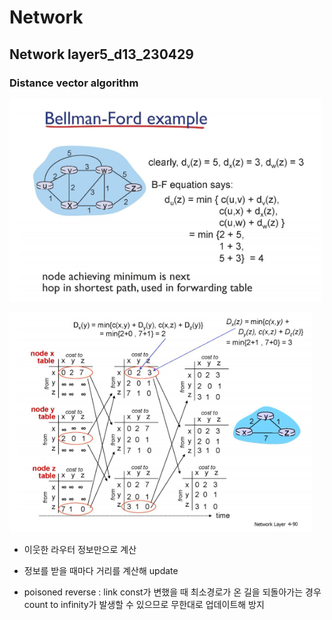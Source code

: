 # Network

## Network layer5_d13_230429

### Distance vector algorithm

![](Network_d13_Network_layer5_assets/2023-04-29-09-38-22-image.png)

![](Network_d13_Network_layer5_assets/2023-04-29-09-38-29-image.png)

- 이웃한 라우터 정보만으로 계산

- 정보를 받을 때마다 거리를 계산해 update

- poisoned reverse :  link const가 변했을 때 최소경로가 온 길을 되돌아가는 경우 count to infinity가 발생할 수 있으므로 무한대로 업데이트해 방지


